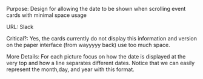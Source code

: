 Purpose: Design for allowing the date to be shown when scrolling event cards with minimal space usage

URL: Slack

Critical?: Yes, the cards currently do not display this information and version on the paper interface (from wayyyyy back) use too much space.

More Details: For each picture focus on how the date is displayed at the very top and how a line separates different dates. Notice that we can easily represent the month,day, and year with this format. 
